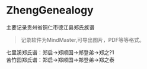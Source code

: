 # ZhengGenealogy  
主要记录贵州省铜仁市德江县郑氏族谱      
> 记录软件为MindMaster,可导出图片，PDF等等格式。      
     
七里溪郑氏谱：郑启->郑顺国->郑登弟->郑之?1      
苦竹园郑氏谱：郑启->郑顺国->郑登弟->郑之泰    
